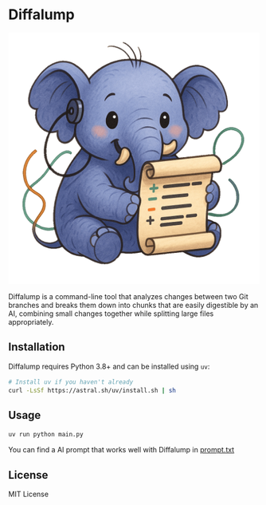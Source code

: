 # Diffalump

![Diffalump Logo](Diffalump.png)

Diffalump is a command-line tool that analyzes changes between
two Git branches and breaks them down into chunks that are easily
digestible by an AI, combining small changes together while
splitting large files appropriately.

## Installation

Diffalump requires Python 3.8+ and can be installed using `uv`:

```bash
# Install uv if you haven't already
curl -LsSf https://astral.sh/uv/install.sh | sh
```

## Usage

```bash
uv run python main.py
```

You can find a AI prompt that works well with Diffalump in [prompt.txt](prompt.txt)

## License

MIT License
